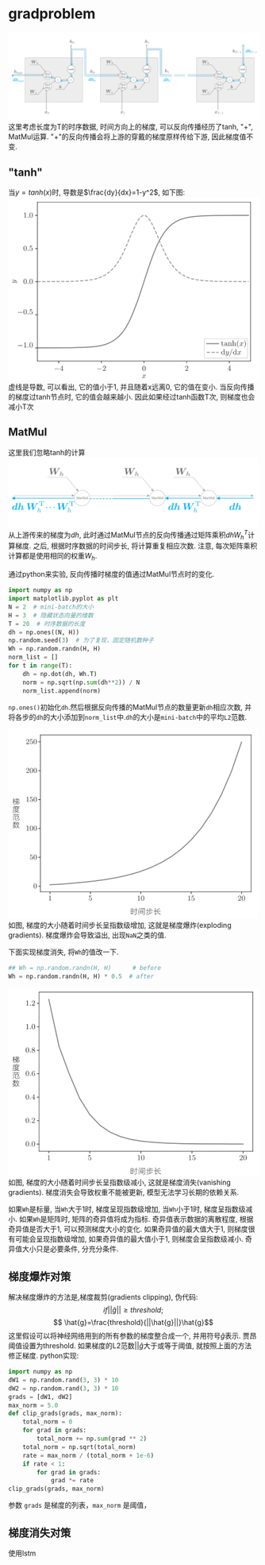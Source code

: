 # gradproblem




![](./deeplearn_gradproblem/1.png)
这里考虑长度为T的时序数据, 时间方向上的梯度, 可以反向传播经历了tanh, "+", MatMul运算.
"+"的反向传播会将上游的穿戴的梯度原样传给下游, 因此梯度值不变.


## "tanh"
当$y=tanh(x)$时, 导数是$\frac{dy}{dx}=1-y^2$, 如下图:
![](./deeplearn_gradproblem/2.png)
虚线是导数, 可以看出, 它的值小于1, 并且随着x远离0, 它的值在变小. 当反向传播的梯度过tanh节点时, 它的值会越来越小. 因此如果经过tanh函数T次, 则梯度也会减小T次

## MatMul
这里我们忽略tanh的计算
![](./deeplearn_gradproblem/3.png)
从上游传来的梯度为$dh$, 此时通过MatMul节点的反向传播通过矩阵乘积$dhW_h^T$计算梯度. 之后, 根据时序数据的时间步长, 将计算重复相应次数. 注意, 每次矩阵乘积计算都是使用相同的权重$W_h$.

通过python来实验, 反向传播时梯度的值通过MatMul节点时的变化.
```python
import numpy as np
import matplotlib.pyplot as plt
N = 2  # mini-batch的大小
H = 3  # 隐藏状态向量的维数
T = 20  # 时序数据的长度
dh = np.ones((N, H))
np.random.seed(3)  # 为了复现，固定随机数种子
Wh = np.random.randn(H, H)
norm_list = []
for t in range(T):
    dh = np.dot(dh, Wh.T)
    norm = np.sqrt(np.sum(dh**2)) / N
    norm_list.append(norm)
```
`np.ones()`初始化`dh`.然后根据反向传播的MatMul节点的数量更新`dh`相应次数, 并将各步的`dh`的大小添加到`norm_list`中.`dh`的大小是`mini-batch`中的平均`L2`范数.

![](./deeplearn_gradproblem/4.png)
如图, 梯度的大小随着时间步长呈指数级增加, 这就是梯度爆炸(exploding gradients). 梯度爆炸会导致溢出, 出现`NaN`之类的值.

下面实现梯度消失, 将`Wh`的值改一下.
```python
## Wh = np.random.randn(H, H)      # before
Wh = np.random.randn(H, H) * 0.5  # after
```
![](./deeplearn_gradproblem/5.png)
如图, 梯度的大小随着时间步长呈指数级减小, 这就是梯度消失(vanishing gradients). 梯度消失会导致权重不能被更新, 模型无法学习长期的依赖关系.

如果`Wh`是标量, 当`Wh`大于1时, 梯度呈现指数级增加, 当`Wh`小于1时, 梯度呈指数级减小.
如果`Wh`是矩阵时, 矩阵的奇异值将成为指标. 奇异值表示数据的离散程度, 根据奇异值是否大于1, 可以预测梯度大小的变化. 如果奇异值的最大值大于1, 则梯度很有可能会呈现指数级增加, 如果奇异值的最大值小于1, 则梯度会呈指数级减小. 奇异值大小只是必要条件, 分充分条件.

## 梯度爆炸对策
解决梯度爆炸的方法是,梯度裁剪(gradients clipping), 伪代码:
$$ if ||\hat{g}|| \geq threshold;$$
$$ \hat{g}=\frac{threshold}{||\hat{g}||}\hat{g}$$
这里假设可以将神经网络用到的所有参数的梯度整合成一个, 并用符号$\hat{g}$表示. 贾昂阈值设置为threshold. 如果梯度的L2范数$||\hat{g}$大于或等于阈值, 就按照上面的方法修正梯度.
python实现:
```python
import numpy as np
dW1 = np.random.rand(3, 3) * 10
dW2 = np.random.rand(3, 3) * 10
grads = [dW1, dW2]
max_norm = 5.0
def clip_grads(grads, max_norm):
    total_norm = 0
    for grad in grads:
        total_norm += np.sum(grad ** 2)
    total_norm = np.sqrt(total_norm)
    rate = max_norm / (total_norm + 1e-6)
    if rate < 1:
        for grad in grads:
            grad *= rate
clip_grads(grads, max_norm)
```
参数 `grads` 是梯度的列表，`max_norm` 是阈值，


## 梯度消失对策
使用lstm